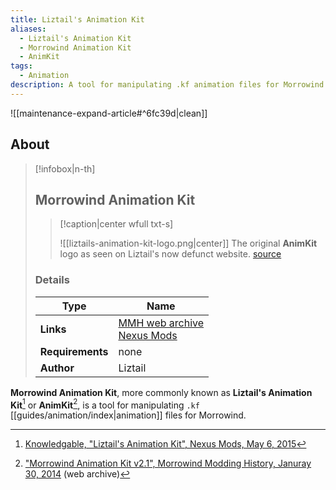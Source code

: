 ```yaml
---
title: Liztail's Animation Kit
aliases:
  - Liztail's Animation Kit
  - Morrowind Animation Kit
  - AnimKit
tags:
  - Animation
description: A tool for manipulating .kf animation files for Morrowind.
---
```


![[maintenance-expand-article#^6fc39d|clean]]

## About

> [!infobox|n-th]
> 
> ## Morrowind Animation Kit
> 
> > [!caption|center wfull txt-s]
> > 
> > ![[liztails-animation-kit-logo.png|center]]
> > The original **AnimKit** logo as seen on Liztail's now defunct website.
> > [source](https://web.archive.org/web/20090503192618/http://www.liztail.com/projects.php)
> 
> ### Details
> 
> | Type | Name |
> | --- | --- |
> | **Links** | [MMH web archive](https://web.archive.org/web/20161103122856/http://mw.modhistory.com/download-95-6027)<br>[Nexus Mods](https://www.nexusmods.com/morrowind/mods/43606) |
> | **Requirements** | none |
> | **Author** | Liztail |

**Morrowind Animation Kit**, more commonly known as **Liztail's Animation Kit**[^2] or **AnimKit**[^1], is a tool for manipulating `.kf` [[guides/animation/index|animation]] files for Morrowind.

[^1]: ["Morrowind Animation Kit v2.1", Morrowind Modding History, Januray 30, 2014](https://web.archive.org/web/20161103122856/http://mw.modhistory.com/download-95-6027) (web archive)
[^2]: [Knowledgable, "Liztail's Animation Kit", Nexus Mods, May 6, 2015](https://www.nexusmods.com/morrowind/mods/43606)
